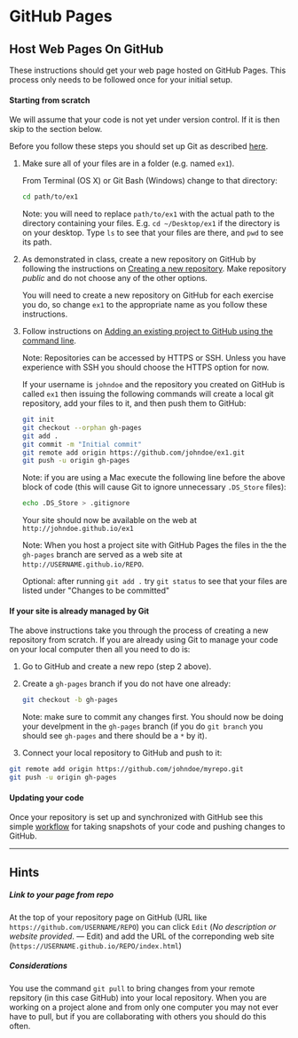 GitHub Pages
============

Host Web Pages On GitHub
------------------------

These instructions should get your web page hosted on GitHub Pages. This process only needs to be followed once for your initial setup.

#### Starting from scratch

We will assume that your code is not yet under version control. If it is then skip to the section below.

Before you follow these steps you should set up Git as described [here](GitSetup).

1. Make sure all of your files are in a folder (e.g. named `ex1`).

    From Terminal (OS X) or Git Bash (Windows) change to that directory:

    ```bash
    cd path/to/ex1
    ```

   Note: you will need to replace `path/to/ex1` with the actual path to the directory containing your files. E.g. `cd ~/Desktop/ex1` if the directory is on your desktop. Type `ls` to see that your files are there, and `pwd` to see its path.

2. As demonstrated in class, create a new repository on GitHub by following the instructions on [Creating a new repository](https://help.github.com/articles/creating-a-new-repository/). Make repository _public_ and do not choose any of the other options.

    You will need to create a new repository on GitHub for each exercise you do, so change `ex1` to the appropriate name as you follow these instructions.

3. Follow instructions on [Adding an existing project to GitHub using the command line](https://help.github.com/articles/adding-an-existing-project-to-github-using-the-command-line/).

    Note: Repositories can be accessed by HTTPS or SSH. Unless you have experience with SSH you should choose the HTTPS option for now.

    If your username is `johndoe` and the repository you created on GitHub is called `ex1` then issuing the following commands will create a local git repository, add your files to it, and then push them to GitHub:

    ```bash
    git init
    git checkout --orphan gh-pages
    git add .
    git commit -m "Initial commit"
    git remote add origin https://github.com/johndoe/ex1.git
    git push -u origin gh-pages
    ```

    Note: if you are using a Mac execute the following line before the above block of code (this will cause Git to ignore unnecessary `.DS_Store` files):
    
    ```bash
    echo .DS_Store > .gitignore
    ```
    
    Your site should now be available on the web at `http://johndoe.github.io/ex1`

    Note: When you host a project site with GitHub Pages the files in the the `gh-pages` branch are served as a web site at `http://USERNAME.github.io/REPO`.

    Optional: after running `git add .` try `git status` to see that your files are listed under "Changes to be committed"
    
#### If your site is already managed by Git

The above instructions take you through the process of creating a new repository from scratch. If you are already using Git to manage your code on your local computer then all you need to do is:

1. Go to GitHub and create a new repo (step 2 above).

2. Create a `gh-pages` branch if you do not have one already:

    ```bash
    git checkout -b gh-pages
    ```
    
    Note: make sure to commit any changes first. You should now be doing your develpment in the `gh-pages` branch (if you do `git branch` you should see `gh-pages` and there should be a `*` by it).

3. Connect your local repository to GitHub and push to it:

```bash
git remote add origin https://github.com/johndoe/myrepo.git
git push -u origin gh-pages
```

#### Updating your code

Once your repository is set up and synchronized with GitHub see this simple [workflow](GitBasics) for taking snapshots of your code and pushing changes to GitHub.

---

Hints
-----
##### Link to your page from repo

At the top of your repository page on GitHub (URL like `https://github.com/USERNAME/REPO`) you can click `Edit` (_No description or website provided_. — Edit) and add the URL of the correponding web site (`https://USERNAME.github.io/REPO/index.html`)

##### Considerations

You use the command `git pull` to bring changes from your remote repsitory (in this case GitHub) into your local repository. When you are working on a project alone and from only one computer you may not ever have to pull, but if you are collaborating with others you should do this often.

